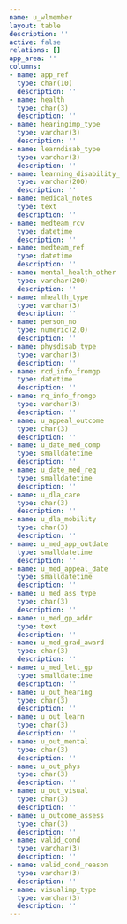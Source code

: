 ```yaml
---
name: u_wlmember
layout: table
description: ''
active: false
relations: []
app_area: ''
columns:
- name: app_ref
  type: char(10)
  description: ''
- name: health
  type: char(3)
  description: ''
- name: hearingimp_type
  type: varchar(3)
  description: ''
- name: learndisab_type
  type: varchar(3)
  description: ''
- name: learning_disability_
  type: varchar(200)
  description: ''
- name: medical_notes
  type: text
  description: ''
- name: medteam_rcv
  type: datetime
  description: ''
- name: medteam_ref
  type: datetime
  description: ''
- name: mental_health_other
  type: varchar(200)
  description: ''
- name: mhealth_type
  type: varchar(3)
  description: ''
- name: person_no
  type: numeric(2,0)
  description: ''
- name: physdisab_type
  type: varchar(3)
  description: ''
- name: rcd_info_fromgp
  type: datetime
  description: ''
- name: rq_info_fromgp
  type: varchar(3)
  description: ''
- name: u_appeal_outcome
  type: char(3)
  description: ''
- name: u_date_med_comp
  type: smalldatetime
  description: ''
- name: u_date_med_req
  type: smalldatetime
  description: ''
- name: u_dla_care
  type: char(3)
  description: ''
- name: u_dla_mobility
  type: char(3)
  description: ''
- name: u_med_app_outdate
  type: smalldatetime
  description: ''
- name: u_med_appeal_date
  type: smalldatetime
  description: ''
- name: u_med_ass_type
  type: char(3)
  description: ''
- name: u_med_gp_addr
  type: text
  description: ''
- name: u_med_grad_award
  type: char(3)
  description: ''
- name: u_med_lett_gp
  type: smalldatetime
  description: ''
- name: u_out_hearing
  type: char(3)
  description: ''
- name: u_out_learn
  type: char(3)
  description: ''
- name: u_out_mental
  type: char(3)
  description: ''
- name: u_out_phys
  type: char(3)
  description: ''
- name: u_out_visual
  type: char(3)
  description: ''
- name: u_outcome_assess
  type: char(3)
  description: ''
- name: valid_cond
  type: varchar(3)
  description: ''
- name: valid_cond_reason
  type: varchar(3)
  description: ''
- name: visualimp_type
  type: varchar(3)
  description: ''
---
```


